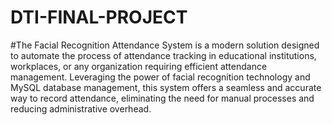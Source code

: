 # DTI-FINAL-PROJECT
#The Facial Recognition Attendance System is a modern solution designed to automate the process of attendance tracking in educational institutions, workplaces, or any organization requiring efficient attendance management. Leveraging the power of facial recognition technology and MySQL database management, this system offers a seamless and accurate way to record attendance, eliminating the need for manual processes and reducing administrative overhead.
